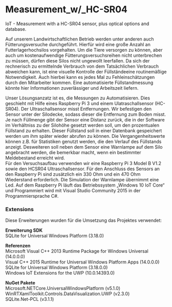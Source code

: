 # Measurement_w/_HC-SR04
IoT - Measurement with a HC-SR04 sensor, plus optical options and database.

Auf unserem Landwirtschaftlichen Betrieb werden unter anderen auch Fütterungsversuche durchgeführt. Hierfür wird eine große Anzahl an Futterlagerhochsilos vorgehalten. Um die Tiere versorgen zu können, aber auch um kostenaufwendige Fütterungsversuchsreihen nicht
unterbrechen zu müssen, dürfen diese Silos nicht ungewollt leerfallen. Da sich der rechnerisch zu ermittelnde Verbrauch von dem Tatsächlichen Verbrauch abweichen kann, ist eine visuelle Kontrolle der Füllständeeine routinemäßige Notwendigkeit. Auch hierbei kann es jedes Mal zu Fehleinschätzungen durch den Mitarbeiter kommen. Eine automatisierte Füllstandmessung könnte hier Informationen zuverlässiger und Arbeitszeit liefern. 

Unser Lösungsanzatz ist es, die Messungen zu Automatisieren. Dies geschieht mit Hilfe eines Raspberry Pi 3 
und einem Ulatraschallsensor (HC-SR04). Der Ultraschallsensor misst Entfernungen. Wir befestigen den Sensor 
unter der Silodecke, sodass dieser die Entfernung zum Boden misst. Je nach Füllmenge gibt der Sensor eine 
Distanz zurück, die in der Software im Verhältniss zu der Silohöhe gesetzt werden soll, um den prozentualen Füllstand zu erhalten. Dieser Füllstand soll in einer Datenbank gespeichert werden um ihm später wieder abrufen zu können. Die Vergangenheitswerte können z.B. für Statistiken genutzt werden, die den Verlauf des Füllstands anzeigt. Desweiteren soll neben dem Sensor eine Warnlampe auf dem Silo angebracht werden, die bemerkbar macht, wenn ein bestimmter Meldebestand erreicht wird.  
Für den Versuchsaufbau verwenden wir eine Raspberry Pi 3 Model B V1.2 sowie den HCSR04 Ultraschallsensor. Für den Anschluss des Sensors an den Raspberry Pi sind zusätzlich ein 330 Ohm und ein 470 Ohm Wiederstand erforderlich. Die Simulation der Warnlampe übernimmt eine Led. Auf dem Raspberry Pi läuft das Betriebssystem „Windows 10 IoT Core“ und Programmiert wird mit Visual Studio Community 2015 in der Programmiersprache C#.

### Extensions
Diese Erweiterungen wurden für die Umsetzung das Projektes verwendet: 

**Erweiterung SDK**<br>
SQLite for Universal Windows Platform (3.18.0) <br>

**Referenzen**<br>
Microsoft Visual C++ 2013 Runtime Package for Windows Universal (14.0.0.0) <br>
Visual C++ 2015 Runtime for Universal Windows Platform Apps (14.0.0.0) <br>
SQLite for Universal Windows Platform (3.18.0.0) <br>
Windows IoT Extensions for the UWP (10.0.14393.0) <br>

**NuGet Pakete**<br>
Microsoft.NETCore.UniversalWindowsPlatform (v5.1.0) <br>
WinRTXamlToolkit.Controls.DataVisualization.UWP (v2.3.0) <br>
SQLite.Net-PCL (v3.1.1)<br>




 
